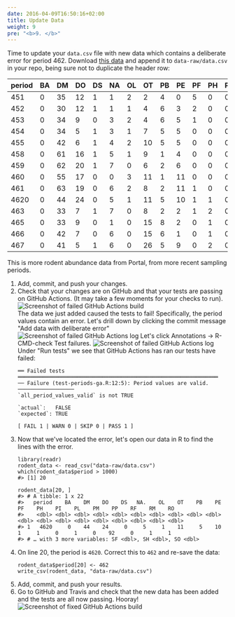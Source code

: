 ```yaml
---
date: 2016-04-09T16:50:16+02:00
title: Update Data
weight: 9
pre: "<b>9. </b>"
---
```


Time to update your `data.csv` file with new data which contains a deliberate error for period 462. Download [this data](/sample-data/new-data.csv) and append it to `data-raw/data.csv` in your repo, being sure not to duplicate the header row:

| period | BA | DM | DO | DS | NA | OL | OT | PB | PE | PF | PH | PI | PL | PM | PP  | RF | RM | RO | SF | SH | SO |
|--------|----|----|----|----|----|----|----|----|----|----|----|----|----|----|-----|----|----|----|----|----|----|
| 451    | 0  | 35 | 12 | 1  | 1  | 2  | 2  | 4  | 0  | 5  | 0  | 0  | 0  | 0  | 84  | 0  | 0  | 0  | 1  | 0  | 0  |
| 452    | 0  | 30 | 12 | 1  | 1  | 1  | 4  | 6  | 3  | 2  | 0  | 0  | 0  | 0  | 93  | 0  | 0  | 0  | 0  | 0  | 0  |
| 453    | 0  | 34 | 9  | 0  | 3  | 2  | 4  | 6  | 5  | 1  | 0  | 0  | 0  | 0  | 76  | 0  | 0  | 0  | 0  | 0  | 0  |
| 454    | 0  | 34 | 5  | 1  | 3  | 1  | 7  | 5  | 5  | 0  | 0  | 0  | 0  | 0  | 38  | 0  | 0  | 0  | 0  | 0  | 0  |
| 455    | 0  | 42 | 6  | 1  | 4  | 2  | 10 | 5  | 5  | 0  | 0  | 0  | 1  | 0  | 9   | 0  | 0  | 0  | 0  | 1  | 0  |
| 458    | 0  | 61 | 16 | 1  | 5  | 1  | 9  | 1  | 4  | 0  | 0  | 0  | 4  | 3  | 0   | 0  | 11 | 2  | 0  | 3  | 0  |
| 459    | 0  | 62 | 20 | 1  | 7  | 0  | 6  | 2  | 6  | 0  | 0  | 0  | 5  | 2  | 2   | 1  | 10 | 2  | 0  | 1  | 0  |
| 460    | 0  | 55 | 17 | 0  | 0  | 3  | 11 | 1  | 11 | 0  | 0  | 0  | 3  | 4  | 44  | 0  | 10 | 4  | 0  | 0  | 0  |
| 461    | 0  | 63 | 19 | 0  | 6  | 2  | 8  | 2  | 11 | 1  | 0  | 0  | 2  | 1  | 44  | 1  | 1  | 0  | 0  | 8  | 0  |
| 4620   | 0  | 44 | 24 | 0  | 5  | 1  | 11 | 5  | 10 | 1  | 1  | 0  | 1  | 0  | 92  | 0  | 1  | 1  | 0  | 0  | 0  |
| 463    | 0  | 33 | 7  | 1  | 7  | 0  | 8  | 2  | 2  | 1  | 2  | 0  | 0  | 0  | 108 | 0  | 0  | 0  | 0  | 2  | 0  |
| 465    | 0  | 33 | 9  | 0  | 1  | 0  | 15 | 8  | 2  | 0  | 1  | 0  | 0  | 0  | 158 | 1  | 0  | 0  | 0  | 0  | 0  |
| 466    | 0  | 42 | 7  | 0  | 6  | 0  | 15 | 6  | 1  | 0  | 1  | 0  | 0  | 0  | 213 | 0  | 0  | 0  | 0  | 0  | 0  |
| 467    | 0  | 41 | 5  | 1  | 6  | 0  | 26 | 5  | 9  | 0  | 2  | 0  | 1  | 1  | 94  | 0  | 1  | 0  | 0  | 1  | 0  |

This is more rodent abundance data from Portal, from more recent sampling periods.

1. Add, commit, and push your changes.
2. Check that your changes are on GitHub and that your tests are passing on GitHub Actions. (It may take a few moments for your checks to run).  
![Screenshot of failed GitHub Actions build](/screenshots/github_actions-update-data-failed.png)  
The data we just added caused the tests to fail! Specifically, the period values contain an error. Let's drill down by clicking the commit message "Add data with deliberate error" 
![Screenshot of failed GitHub Actions log](/screenshots/github_actions-failed-test.png)
Let's click Annotations -> R-CMD-check Test failures. 
![Screenshot of failed GitHub Actions log](/screenshots/github_actions-failed-test-2.png)
Under "Run tests" we see that GitHub Actions has ran our tests have failed:
    ```
    ══ Failed tests ════════════════════════════════════════════════════════════════
    ── Failure (test-periods-ga.R:12:5): Period values are valid. ──────────────────
    `all_period_values_valid` is not TRUE
    
    `actual`:   FALSE
    `expected`: TRUE 
    
    [ FAIL 1 | WARN 0 | SKIP 0 | PASS 1 ]
    ```
3. Now that we've located the error, let's open our data in R to find the lines with the error.
    ```{r}
    library(readr)
    rodent_data <- read_csv("data-raw/data.csv")
    which(rodent_data$period > 1000)
    #> [1] 20
          
    rodent_data[20, ]
    #> # A tibble: 1 x 22
    #>   period    BA    DM    DO    DS   NA.    OL    OT    PB    PE    PF    PH    PI    PL    PM    PP    RF    RM    RO
    #>    <dbl> <dbl> <dbl> <dbl> <dbl> <dbl> <dbl> <dbl> <dbl> <dbl> <dbl> <dbl> <dbl> <dbl> <dbl> <dbl> <dbl> <dbl> <dbl>
    #> 1   4620     0    44    24     0     5     1    11     5    10     1     1     0     1     0    92     0     1     1
    #> # … with 3 more variables: SF <dbl>, SH <dbl>, SO <dbl>
    ```
4. On line 20, the period is `4620`. Correct this to `462` and re-save the data:  
    ```{r}
    rodent_data$period[20] <- 462
    write_csv(rodent_data, "data-raw/data.csv")
    ```
4. Add, commit, and push your results.
5. Go to GitHub and Travis and check that the new data has been added and the tests are all now passing. Hooray!
![Screenshot of fixed GitHub Actions build](/screenshots/github_actions_fixed_error.png)
